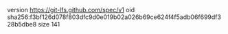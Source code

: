 version https://git-lfs.github.com/spec/v1
oid sha256:f3bf126d078f803dfc9d0e019b02a026b69ce624f4f5adb06f699df328b5dbe8
size 141

